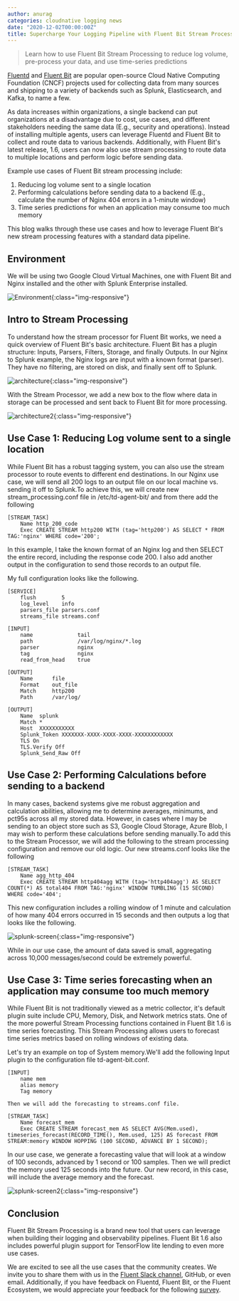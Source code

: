```yaml
---
author: anurag
categories: cloudnative logging news
date: "2020-12-02T00:00:00Z"
title: Supercharge Your Logging Pipeline with Fluent Bit Stream Processing
---
```


> Learn how to use Fluent Bit Stream Processing to reduce log volume, pre-process your data, and use time-series predictions

[Fluentd](https://www.fluentd.org) and [Fluent Bit](https://fluentbit.io) are popular open-source Cloud Native Computing Foundation (CNCF) projects used for collecting data from many sources and shipping to a variety of backends such as Splunk, Elasticsearch, and Kafka, to name a few.

As data increases within organizations, a single backend can put organizations at a disadvantage due to cost, use cases, and different stakeholders needing the same data (E.g., security and operations). Instead of installing multiple agents, users can leverage Fluentd and Fluent Bit to collect and route data to various backends. Additionally, with Fluent Bit's latest release, 1.6, users can now also use stream processing to route data to multiple locations and perform logic before sending data.

Example use cases of Fluent Bit stream processing include:
1. Reducing log volume sent to a single location
2. Performing calculations before sending data to a backend (E.g., calculate the number of Nginx 404 errors in a 1-minute window)
3. Time series predictions for when an application may consume too much memory

This blog walks through these use cases and how to leverage Fluent Bit's new stream processing features with a standard data pipeline.

## Environment

We will be using two Google Cloud Virtual Machines, one with Fluent Bit and Nginx installed and the other with Splunk Enterprise installed.

![Environment](/assets/img/blog/2020-12-02-supercharge/blog-fluentbit-env.png){:class="img-responsive"}

## Intro to Stream Processing

To understand how the stream processor for Fluent Bit works, we need a quick overview of Fluent Bit's basic architecture. Fluent Bit has a plugin structure: Inputs, Parsers, Filters, Storage, and finally Outputs. In our Nginx to Splunk example, the Nginx logs are input with a known format (parser). They have no filtering, are stored on disk, and finally sent off to Splunk.

![architecture](/assets/img/blog/2020-12-02-supercharge/blog-stream-processor.png){:class="img-responsive"}

With the Stream Processor, we add a new box to the flow where data in storage can be processed and sent back to Fluent Bit for more processing.

![architecture2](/assets/img/blog/2020-12-02-supercharge/blog-stream-processor2.png){:class="img-responsive"}

## Use Case 1: Reducing Log volume sent to a single location

While Fluent Bit has a robust tagging system, you can also use the stream processor to route events to different end destinations. In our Nginx use case, we will send all 200 logs to an output file on our local machine vs. sending it off to Splunk.To achieve this, we will create new stream_processing.conf file in /etc/td-agent-bit/ and from there add the following

```
[STREAM_TASK]
    Name http_200_code
    Exec CREATE STREAM http200 WITH (tag='http200') AS SELECT * FROM TAG:'nginx' WHERE code='200';
```

In this example, I take the known format of an Nginx log and then SELECT the entire record, including the response code 200. I also add another output in the configuration to send those records to an output file.

My full configuration looks like the following.

```
[SERVICE]
    flush        5
    log_level    info
    parsers_file parsers.conf
    streams_file streams.conf

[INPUT]
    name              tail
    path              /var/log/nginx/*.log
    parser            nginx
    tag               nginx
    read_from_head    true

[OUTPUT]
    Name      file
    Format    out_file
    Match     http200
    Path      /var/log/

[OUTPUT]
    Name  splunk
    Match *
    Host  XXXXXXXXXXX
    Splunk_Token XXXXXXX-XXXX-XXXX-XXXX-XXXXXXXXXXXX
    TLS On
    TLS.Verify Off
    Splunk_Send_Raw Off
```

## Use Case 2: Performing Calculations before sending to a backend

In many cases, backend systems give me robust aggregation and calculation abilities, allowing me to determine averages, minimums, and pct95s across all my stored data. However, in cases where I may be sending to an object store such as S3, Google Cloud Storage, Azure Blob, I may wish to perform these calculations before sending manually.To add this to the Stream Processor, we will add the following to the stream processing configuration and remove our old logic. Our new streams.conf looks like the following

```
[STREAM_TASK]
    Name agg_http_404
    Exec CREATE STREAM http404agg WITH (tag='http404agg') AS SELECT COUNT(*) AS total404 FROM TAG:'nginx' WINDOW TUMBLING (15 SECOND) WHERE code='404';
```

This new configuration includes a rolling window of 1 minute and calculation of how many 404 errors occurred in 15 seconds and then outputs a log that looks like the following.

![splunk-screen](/assets/img/blog/2020-12-02-supercharge/blog-splunk-screen1.png){:class="img-responsive"}

While in our use case, the amount of data saved is small, aggregating across 10,000 messages/second could be extremely powerful.

## Use Case 3: Time series forecasting when an application may consume too much memory

While Fluent Bit is not traditionally viewed as a metric collector, it's default plugin suite include CPU, Memory, Disk, and Network metrics stats. One of the more powerful Stream Processing functions contained in Fluent Bit 1.6 is time series forecasting. This Stream Processing allows users to forecast time series metrics based on rolling windows of existing data.

Let's try an example on top of System memory.We'll add the following Input plugin to the configuration file td-agent-bit.conf.

```
[INPUT]
    name mem
    alias memory
    Tag memory

Then we will add the forecasting to streams.conf file.

[STREAM_TASK]
    Name forecast_mem
    Exec CREATE STREAM forecast_mem AS SELECT AVG(Mem.used), timeseries_forecast(RECORD_TIME(), Mem.used, 125) AS forecast FROM STREAM:memory WINDOW HOPPING (100 SECOND, ADVANCE BY 1 SECOND);
```

In our use case, we generate a forecasting value that will look at a window of 100 seconds, advanced by 1 second or 100 samples. Then we will predict the memory used 125 seconds into the future. Our new record, in this case, will include the average memory and the forecast.

![splunk-screen2](/assets/img/blog/2020-12-02-supercharge/blog-splunk-screen2.png){:class="img-responsive"}

## Conclusion

Fluent Bit Stream Processing is a brand new tool that users can leverage when building their logging and observability pipelines. Fluent Bit 1.6 also includes powerful plugin support for TensorFlow lite lending to even more use cases.

We are excited to see all the use cases that the community creates. We invite you to share them with us in the [Fluent Slack channel](https://slack.fluentd.org), GitHub, or even email. Additionally, if you have feedback on Fluentd, Fluent Bit, or the Fluent Ecosystem, we would appreciate your feedback for the following [survey](https://www.cognitoforms.com/Fluentecosystem/FluentEcosystemSurvey).
